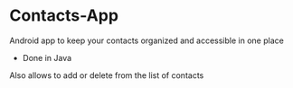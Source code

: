 # Contacts-App

Android app to keep your contacts organized and accessible in one place

- Done in Java

Also allows to add or delete from the list of contacts






























